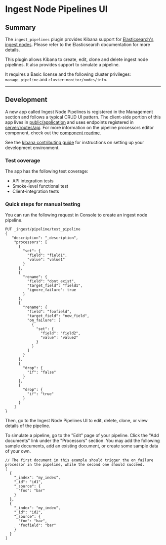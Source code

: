 # Ingest Node Pipelines UI

## Summary
The `ingest_pipelines` plugin provides Kibana support for [Elasticsearch's ingest nodes](https://www.elastic.co/guide/en/elasticsearch/reference/master/ingest.html). Please refer to the Elasticsearch documentation for more details.

This plugin allows Kibana to create, edit, clone and delete ingest node pipelines. It also provides support to simulate a pipeline.

It requires a Basic license and the following cluster privileges: `manage_pipeline` and `cluster:monitor/nodes/info`.

---

## Development

A new app called Ingest Node Pipelines is registered in the Management section and follows a typical CRUD UI pattern. The client-side portion of this app lives in [public/application](public/application) and uses endpoints registered in [server/routes/api](server/routes/api). For more information on the pipeline processors editor component, check out the [component readme](public/application/components/pipeline_processors_editor/README.md).

See the [kibana contributing guide](https://github.com/elastic/kibana/blob/master/CONTRIBUTING.md) for instructions on setting up your development environment.

### Test coverage

The app has the following test coverage:

- API integration tests
- Smoke-level functional test
- Client-integration tests

### Quick steps for manual testing

You can run the following request in Console to create an ingest node pipeline.

```
PUT _ingest/pipeline/test_pipeline
{
   "description": "_description",
    "processors": [
      {
        "set": {
          "field": "field1",
          "value": "value1"
        }
      },
      {
        "rename": {
          "field": "dont_exist",
          "target_field": "field1",
          "ignore_failure": true
        }
      },
      {
        "rename": {
          "field": "foofield",
          "target_field": "new_field",
          "on_failure": [
            {
              "set": {
                "field": "field2",
                "value": "value2"
              }
            }
          ]
        }
      },
      {
        "drop": {
          "if": "false"
        }
      },
      {
        "drop": {
          "if": "true"
        }
      }
    ]
}
```

Then, go to the Ingest Node Pipelines UI to edit, delete, clone, or view details of the pipeline.

To simulate a pipeline, go to the "Edit" page of your pipeline. Click the "Add documents" link under the "Processors" section. You may add the following sample documents, add an existing document, or create some sample data of your own.

```
// The first document in this example should trigger the on_failure processor in the pipeline, while the second one should succeed.
[
  {
    "_index": "my_index",
    "_id": "id1",
    "_source": {
      "foo": "bar"
    }
  },
  {
    "_index": "my_index",
    "_id": "id2",
    "_source": {
      "foo": "baz",
      "foofield": "bar"
    }
  }
]
```
